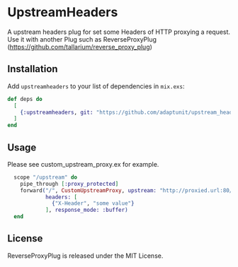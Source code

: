 # UpstreamHeaders

A upstream headers plug for set some Headers of HTTP proxying a request.
Use it with another Plug such as ReverseProxyPlug (https://github.com/tallarium/reverse_proxy_plug)

## Installation

Add `upstreamheaders` to your list of dependencies in `mix.exs`:

```elixir
def deps do
  [
    {:upstreamheaders, git: "https://github.com/adaptunit/upstream_headers/"}
  ]
end
```

## Usage

Please see custom_upstream_proxy.ex  for example.

```elixir
  scope "/upstream" do
    pipe_through [:proxy_protected]
    forward("/", CustomUpstreamProxy, upstream: "http://proxied.url:80/path",
            headers: [
              {"X-Header", "some value"}
            ], response_mode: :buffer)
  end
```


## License

ReverseProxyPlug is released under the MIT License.


